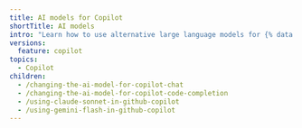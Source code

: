 ```yaml
---
title: AI models for Copilot
shortTitle: AI models
intro: "Learn how to use alternative large language models for {% data variables.product.prodname_copilot %}."
versions:
  feature: copilot
topics:
  - Copilot
children:
  - /changing-the-ai-model-for-copilot-chat
  - /changing-the-ai-model-for-copilot-code-completion
  - /using-claude-sonnet-in-github-copilot
  - /using-gemini-flash-in-github-copilot
---
```

